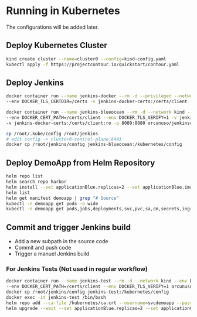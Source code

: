 # Running in Kubernetes

The configurations will be added later.

## Deploy Kubernetes Cluster

```bash
kind create cluster --name=cluster0 --config=kind-config.yaml
kubectl apply -f https://projectcontour.io/quickstart/contour.yaml
```

## Deploy Jenkins

```bash
docker container run --name jenkins-docker --rm -d --privileged --network kind --network-alias docker -p 2376:2376 \
--env DOCKER_TLS_CERTDIR=/certs -v jenkins-docker-certs:/certs/client -v jenkins-data:/var/jenkins_home docker:dind --insecure-registry harbor.orcunuso.io

docker container run --name jenkins-blueocean --rm -d --network kind --env DOCKER_HOST=tcp://docker:2376 \
--env DOCKER_CERT_PATH=/certs/client --env DOCKER_TLS_VERIFY=1 -v jenkins-data:/var/jenkins_home \
-v jenkins-docker-certs:/certs/client:ro -p 8080:8080 orcunuso/jenkinsci-bo:1.23.2

cp /root/.kube/config /root/jenkins
# edit config -> cluster0-control-plane:6443
docker cp /root/jenkins/config jenkins-blueocean:/kubernetes/config
```

## Deploy DemoApp from Helm Repository

```bash
helm repo list
helm search repo harbor
helm install --set applicationBlue.replicas=2 --set applicationBlue.image.tag=v1 --set ingress.weightBlue=100 --set job.enabled=true demoapp harbor/demoapp
helm list
helm get manifest demoapp | grep "# Source"
kubectl -n demoapp get pods -o wide
kubectl -n demoapp get pods,jobs,deployments,svc,pvc,sa,cm,secrets,ingressroutes -o name
```

## Commit and trigger Jenkins build

* Add a new subpath in the source code
* Commit and push code
* Trigger a manuel Jenkins build

### For Jenkins Tests (Not used in regular workflow)

```bash
docker container run --name jenkins-test --rm -d --network kind --env DOCKER_HOST=tcp://docker:2376 \
--env DOCKER_CERT_PATH=/certs/client --env DOCKER_TLS_VERIFY=1 orcunuso/jenkinsci-bo:1.23.2
docker cp /root/jenkins/config jenkins-test:/kubernetes/config
docker exec -it jenkins-test /bin/bash
helm repo add --ca-file /kubernetes/ca.crt --username=svcdemoapp --password=MyHarbor567 harbor <https://harbor.orcunuso.io/chartrepo/demoapp>
helm upgrade --wait --set applicationBlue.replicas=2 --set applicationGreen.replicas=2 --set applicationGreen.image.tag=v2 --set applicationBlue.image.tag=v1 demoapp harbor/demoapp
```
